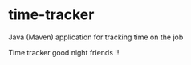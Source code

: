 # time-tracker
Java (Maven) application for tracking time on the job

Time tracker 
good night friends !!
